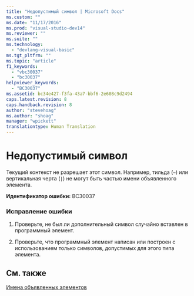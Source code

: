 ```yaml
---
title: "Недопустимый символ | Microsoft Docs"
ms.custom: ""
ms.date: "11/17/2016"
ms.prod: "visual-studio-dev14"
ms.reviewer: ""
ms.suite: ""
ms.technology: 
  - "devlang-visual-basic"
ms.tgt_pltfrm: ""
ms.topic: "article"
f1_keywords: 
  - "vbc30037"
  - "bc30037"
helpviewer_keywords: 
  - "BC30037"
ms.assetid: bc34e427-f3fa-43a7-bbf6-2e608c9d2494
caps.latest.revision: 8
caps.handback.revision: 8
author: "stevehoag"
ms.author: "shoag"
manager: "wpickett"
translationtype: Human Translation
---
```

# Недопустимый символ
Текущий контекст не разрешает этот символ. Например, тильда \(`~`\) или вертикальная черта \(`|`\) не могут быть частью имени объявленного элемента.  
  
 **Идентификатор ошибки:** BC30037  
  
### Исправление ошибки  
  
1.  Проверьте, не был ли дополнительный символ случайно вставлен в программный элемент.  
  
2.  Проверьте, что программный элемент написан или построен с использованием только символов, допустимых для этого типа элемента.  
  
## См. также  
 [Имена объявленных элементов](../../visual-basic/programming-guide/language-features/declared-elements/declared-element-names.md)